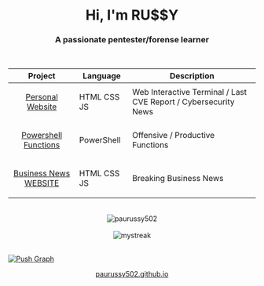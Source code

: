 <h1 align="center">Hi, I'm RU$$Y</h1>
<h3 align="center">A passionate pentester/forense learner</h3>
<br>
<div align="center">

| Project | Language | Description |
|---------|----------|-------------|
| <p align="center"><a href="https://paurussy502.github.io/">Personal Website</a></p> | HTML CSS JS | Web Interactive Terminal / Last CVE Report / Cybersecurity News |
| <p align="center"><a href="https://github.com/PauRussy502/PowerShell-Functions.git">Powershell Functions</a></p> | PowerShell | Offensive / Productive Functions |
| <p align="center"><a href="https://github.com/PauRussy502/business-news-website.git">Business News WEBSITE</a></p> | HTML CSS JS | Breaking Business News |

</div><br>

<div align="center">
<div align="center" style="border-radius:10px;"><img align="center" onclick="" href="" src="https://github-readme-stats.vercel.app/api/top-langs?username=paurussy502&show_icons=true&theme=tokyonight&hide_border=true&locale=en&layout=compact" alt="paurussy502"></div><br>
<img src="https://github-readme-streak-stats.herokuapp.com/?user=paurussy502&theme=tokyonight" alt="mystreak"/> </div><br>


[![Push Graph](https://github-readme-activity-graph.vercel.app/graph?username=paurussy502&theme=react-dark&hide_border=true)](#)

<p align="center"><a href="https://paurussy502.github.io">paurussy502.github.io</a></p>

